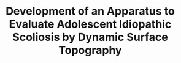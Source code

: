 ---
title: "Development of an Apparatus to Evaluate Adolescent Idiopathic Scoliosis by Dynamic Surface Topography"
year: 2008
pdf_url: "http://cms.brookes.ac.uk/research/visiongroup/files/IRSSD_2008_Paper.pdf"
category: "vision"
author_list: "Tom Shannon"
grant: "NULL"
pub_in: "In Proceedings of the International Research Society of Spinal Deformities Meeting"
---